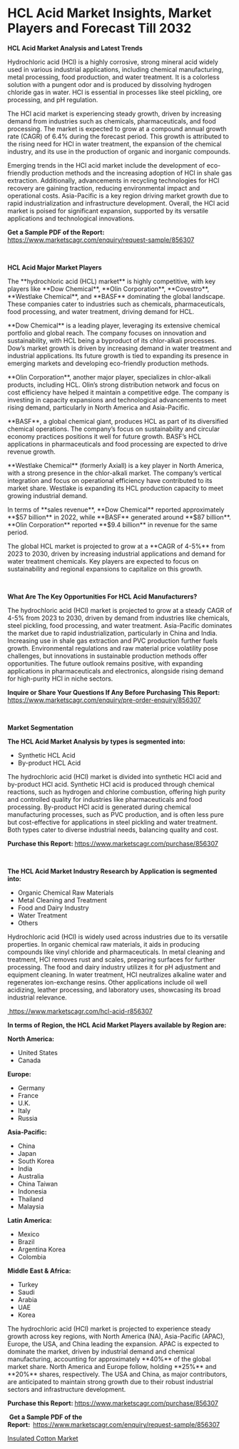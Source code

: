 <p><h1>HCL Acid Market Insights, Market Players and Forecast Till 2032</h1></p><p><strong>HCL Acid Market Analysis and Latest Trends</strong></p>
<p><p>Hydrochloric acid (HCl) is a highly corrosive, strong mineral acid widely used in various industrial applications, including chemical manufacturing, metal processing, food production, and water treatment. It is a colorless solution with a pungent odor and is produced by dissolving hydrogen chloride gas in water. HCl is essential in processes like steel pickling, ore processing, and pH regulation.</p><p>The HCl acid market is experiencing steady growth, driven by increasing demand from industries such as chemicals, pharmaceuticals, and food processing. The market is expected to grow at a compound annual growth rate (CAGR) of 6.4% during the forecast period. This growth is attributed to the rising need for HCl in water treatment, the expansion of the chemical industry, and its use in the production of organic and inorganic compounds.</p><p>Emerging trends in the HCl acid market include the development of eco-friendly production methods and the increasing adoption of HCl in shale gas extraction. Additionally, advancements in recycling technologies for HCl recovery are gaining traction, reducing environmental impact and operational costs. Asia-Pacific is a key region driving market growth due to rapid industrialization and infrastructure development. Overall, the HCl acid market is poised for significant expansion, supported by its versatile applications and technological innovations.</p></p>
<p><strong>Get a Sample PDF of the Report:&nbsp;</strong> <a href="https://www.marketscagr.com/enquiry/request-sample/856307?utm_campaign=1905&utm_medium=2&utm_source=Github&utm_content=ia&utm_term=25012025&utm_id=hcl-acid">https://www.marketscagr.com/enquiry/request-sample/856307</a></p>
<p>&nbsp;</p>
<p><strong>HCL Acid Major Market Players</strong></p>
<p><p>The **hydrochloric acid (HCL) market** is highly competitive, with key players like **Dow Chemical**, **Olin Corporation**, **Covestro**, **Westlake Chemical**, and **BASF** dominating the global landscape. These companies cater to industries such as chemicals, pharmaceuticals, food processing, and water treatment, driving demand for HCL.</p><p>**Dow Chemical** is a leading player, leveraging its extensive chemical portfolio and global reach. The company focuses on innovation and sustainability, with HCL being a byproduct of its chlor-alkali processes. Dow’s market growth is driven by increasing demand in water treatment and industrial applications. Its future growth is tied to expanding its presence in emerging markets and developing eco-friendly production methods.</p><p>**Olin Corporation**, another major player, specializes in chlor-alkali products, including HCL. Olin’s strong distribution network and focus on cost efficiency have helped it maintain a competitive edge. The company is investing in capacity expansions and technological advancements to meet rising demand, particularly in North America and Asia-Pacific.</p><p>**BASF**, a global chemical giant, produces HCL as part of its diversified chemical operations. The company’s focus on sustainability and circular economy practices positions it well for future growth. BASF’s HCL applications in pharmaceuticals and food processing are expected to drive revenue growth.</p><p>**Westlake Chemical** (formerly Axiall) is a key player in North America, with a strong presence in the chlor-alkali market. The company’s vertical integration and focus on operational efficiency have contributed to its market share. Westlake is expanding its HCL production capacity to meet growing industrial demand.</p><p>In terms of **sales revenue**, **Dow Chemical** reported approximately **$57 billion** in 2022, while **BASF** generated around **$87 billion**. **Olin Corporation** reported **$9.4 billion** in revenue for the same period.</p><p>The global HCL market is projected to grow at a **CAGR of 4-5%** from 2023 to 2030, driven by increasing industrial applications and demand for water treatment chemicals. Key players are expected to focus on sustainability and regional expansions to capitalize on this growth.</p></p>
<p>&nbsp;</p>
<p><strong>What Are The Key Opportunities For HCL Acid Manufacturers?</strong></p>
<p><p>The hydrochloric acid (HCl) market is projected to grow at a steady CAGR of 4-5% from 2023 to 2030, driven by demand from industries like chemicals, steel pickling, food processing, and water treatment. Asia-Pacific dominates the market due to rapid industrialization, particularly in China and India. Increasing use in shale gas extraction and PVC production further fuels growth. Environmental regulations and raw material price volatility pose challenges, but innovations in sustainable production methods offer opportunities. The future outlook remains positive, with expanding applications in pharmaceuticals and electronics, alongside rising demand for high-purity HCl in niche sectors.</p></p>
<p><strong>Inquire or Share Your Questions If Any Before Purchasing This Report:</strong> <a href="https://www.marketscagr.com/enquiry/pre-order-enquiry/856307?utm_campaign=1905&utm_medium=2&utm_source=Github&utm_content=ia&utm_term=25012025&utm_id=hcl-acid">https://www.marketscagr.com/enquiry/pre-order-enquiry/856307</a></p>
<p>&nbsp;</p>
<p><strong>Market Segmentation</strong></p>
<p><strong>The HCL Acid Market Analysis by types is segmented into:</strong></p>
<p><ul><li>Synthetic HCL Acid</li><li>By-product HCL Acid</li></ul></p>
<p><p>The hydrochloric acid (HCl) market is divided into synthetic HCl acid and by-product HCl acid. Synthetic HCl acid is produced through chemical reactions, such as hydrogen and chlorine combustion, offering high purity and controlled quality for industries like pharmaceuticals and food processing. By-product HCl acid is generated during chemical manufacturing processes, such as PVC production, and is often less pure but cost-effective for applications in steel pickling and water treatment. Both types cater to diverse industrial needs, balancing quality and cost.</p></p>
<p><strong>Purchase this Report:&nbsp;</strong><a href="https://www.marketscagr.com/purchase/856307?utm_campaign=1905&utm_medium=2&utm_source=Github&utm_content=ia&utm_term=25012025&utm_id=hcl-acid">https://www.marketscagr.com/purchase/856307</a></p>
<p>&nbsp;</p>
<p><strong>The HCL Acid Market Industry Research by Application is segmented into:</strong></p>
<p><ul><li>Organic Chemical Raw Materials</li><li>Metal Cleaning and Treatment</li><li>Food and Dairy Industry</li><li>Water Treatment</li><li>Others</li></ul></p>
<p><p>Hydrochloric acid (HCl) is widely used across industries due to its versatile properties. In organic chemical raw materials, it aids in producing compounds like vinyl chloride and pharmaceuticals. In metal cleaning and treatment, HCl removes rust and scales, preparing surfaces for further processing. The food and dairy industry utilizes it for pH adjustment and equipment cleaning. In water treatment, HCl neutralizes alkaline water and regenerates ion-exchange resins. Other applications include oil well acidizing, leather processing, and laboratory uses, showcasing its broad industrial relevance.</p></p>
<p><a href="https://www.marketscagr.com/hcl-acid-r856307?utm_campaign=1905&utm_medium=2&utm_source=Github&utm_content=ia&utm_term=25012025&utm_id=hcl-acid">&nbsp;https://www.marketscagr.com/hcl-acid-r856307</a></p>
<p><strong>In terms of Region, the HCL Acid Market Players available by Region are:</strong></p>
<p>
    <p> <strong> North America: </strong>
        <ul>
            <li>United States</li>
            <li>Canada</li>
        </ul>
        </p> 
    <p> <strong> Europe: </strong>
        <ul>
            <li>Germany</li>
            <li>France</li>
            <li>U.K.</li>
            <li>Italy</li>
            <li>Russia</li>
        </ul>
        </p> 
    <p> <strong> Asia-Pacific: </strong>
        <ul>
            <li>China</li>
            <li>Japan</li>
            <li>South Korea</li>
            <li>India</li>
            <li>Australia</li>
            <li>China Taiwan</li>
            <li>Indonesia</li>
            <li>Thailand</li>
            <li>Malaysia</li>
        </ul>
        </p> 
    <p> <strong> Latin America: </strong>
        <ul>
            <li>Mexico</li>
            <li>Brazil</li>
            <li>Argentina Korea</li>
            <li>Colombia</li>
        </ul>
        </p> 
    <p> <strong> Middle East & Africa: </strong>
        <ul>
            <li>Turkey</li>
            <li>Saudi</li>
            <li>Arabia</li>
            <li>UAE</li>
            <li>Korea</li>
        </ul>
    </p>
    </p>
<p><p>The hydrochloric acid (HCl) market is projected to experience steady growth across key regions, with North America (NA), Asia-Pacific (APAC), Europe, the USA, and China leading the expansion. APAC is expected to dominate the market, driven by industrial demand and chemical manufacturing, accounting for approximately **40%** of the global market share. North America and Europe follow, holding **25%** and **20%** shares, respectively. The USA and China, as major contributors, are anticipated to maintain strong growth due to their robust industrial sectors and infrastructure development.</p></p>
<p><strong>Purchase this Report: </strong><a href="https://www.marketscagr.com/purchase/856307?utm_campaign=1905&utm_medium=2&utm_source=Github&utm_content=ia&utm_term=25012025&utm_id=hcl-acid">https://www.marketscagr.com/purchase/856307</a></p>
<p>&nbsp;<strong>Get a Sample PDF of the Report:&nbsp;&nbsp;</strong><a href="https://www.marketscagr.com/enquiry/request-sample/856307?utm_campaign=1905&utm_medium=2&utm_source=Github&utm_content=ia&utm_term=25012025&utm_id=hcl-acid">https://www.marketscagr.com/enquiry/request-sample/856307</a></p>
<p><strong></strong></p>
<p><p><a href="https://github.com/mabutironaldo/Market-Research-Report-List-6/blob/main/insulated-cotton-market.md?utm_campaign=1905&utm_medium=2&utm_source=Github&utm_content=ia&utm_term=25012025&utm_id=hcl-acid">Insulated Cotton Market</a></p></p>